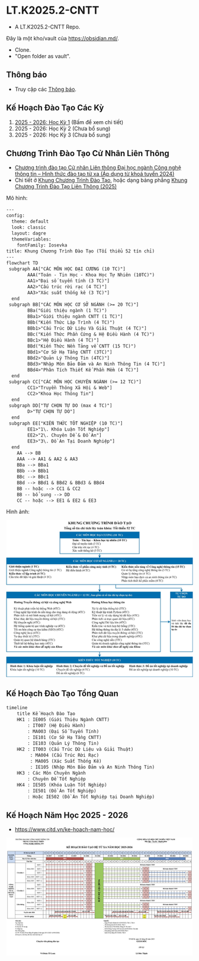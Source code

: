 # LT.K2025.2-CNTT

- A LT.K2025.2-CNTT Repo.

Đây là một kho/vault của https://obsidian.md/.

- Clone.
- "Open folder as vault".

## Thông báo

* Truy cập các [Thông báo](thongbao/thongbao.md).

## Kế Hoạch Đào Tạo Các Kỳ

1. [2025 - 2026: Học Kỳ 1](2025-2026-HK1.md) (Bấm để xem chi tiết)
2. 2025 - 2026: Học Kỳ 2 (Chưa bổ sung)
3. 2025 - 2026: Học Kỳ 3 (Chưa bổ sung)

## Chương Trình Đào Tạo Cử Nhân Liên Thông

- [Chương trình đào tạo Cử nhân Liên thông Đại học ngành Công nghệ thông tin – Hình thức đào tạo từ xa (Áp dụng từ khoá tuyển 2024)](https://www.citd.vn/chuong-trinh-dao-tao-cu-nhan-lien-thong-nganh-cong-nghe-thong-tin-hinh-thuc-dao-tao-tu-xa-ap-dung-tu-khoa-tuyen-2024/)
- Chi tiết ở [Khung Chương Trình Đào Tạo](thongbao/khung-chuong-trinh-dao-tao.md), hoặc dạng bảng phẳng [Khung Chương Trình Đào Tạo Liên Thông (2025)](uit/khung-chuong-trinh-dao-tao-lien-thong.md)

Mô hình:

```mermaid
---
config:
  theme: default
  look: classic
  layout: dagre
  themeVariables:
    fontFamily: Iosevka
title: Khung Chương Trình Đào Tạo (Tối thiểu 52 tín chỉ)
---
flowchart TD
 subgraph AA["CÁC MÔN HỌC ĐẠI CƯƠNG (10 TC)"]
        AAA("Toán - Tin Học - Khoa Học Tự Nhiên (10TC)")
        AA1>"Đại số tuyến tính (3 TC)"]
        AA2>"Cấu trúc rời rạc (4 TC)"]
        AA3>"Xác suất thống kê (3 TC)"]
  end
 subgraph BB["CÁC MÔN HỌC CƠ SỞ NGÀNH (>= 20 TC)"]
        BBa("Giới thiệu ngành (1 TC)")
        BBa1>"Giới thiệu ngành CNTT (1 TC)"]
        BBb("Kiến Thức Lập Trình (4 TC)")
        BBb1>"Cấu Trúc Dữ Liệu Và Giải Thuật (4 TC)"]
        BBc("Kiến Thức Phần Cứng & Hệ Điều Hành (4 TC)")
        BBc1>"Hệ Điều Hành (4 TC)"]
        BBd("Kiến Thức Nền Tảng về CNTT (15 TC)")
        BBd1>"Cơ Sở Hạ Tầng CNTT (3TC)"]
        BBd2>"Quản Lý Thông Tin (4TC)"]
        BBd3>"Nhập Môn Bảo Đảm và An Ninh Thông Tin (4 TC)"]
        BBd4>"Phân Tích Thiết Kế Phần Mềm (4 TC)"]
  end
 subgraph CC["CÁC MÔN HỌC CHUYÊN NGÀNH (>= 12 TC)"]
        CC1>"Truyền Thông Xã Hội & Web"]
        CC2>"Khoa Học Thông Tin"]
  end
 subgraph DD["TỰ CHỌN TỰ DO (max 4 TC)"]
        D>"TỰ CHỌN TỰ DO"]
  end
 subgraph EE["KIẾN THỨC TỐT NGHIỆP (10 TC)"]
        EE1>"1\. Khóa Luận Tốt Nghiệp"]
        EE2>"2\. Chuyên Dề & Đồ An"]
        EE3>"3\. Đồ An Tại Doanh Nghiệp"]
  end
    AA --> BB
    AAA --> AA1 & AA2 & AA3
    BBa --> BBa1
    BBb --> BBb1
    BBc --> BBc1
    BBd --> BBd1 & BBd2 & BBd3 & BBd4
    BB -- hoặc --> CC1 & CC2
    BB -- bổ sung --> DD
    CC -- hoặc --> EE1 & EE2 & EE3
```

Hình ảnh:

![Phân Bổ Các Khối Kiến Thức](thongbao/assets/phan-bo-khoi-kien-thuc.jpeg)

## Kế Hoạch Đào Tạo Tổng Quan

```mermaid
timeline
    title Kế Hoạch Đào Tạo
    HK1 : IE005 (Giới Thiệu Ngành CNTT)
        : IT007 (Hệ Điều Hành)
        : MA003 (Đại Số Tuyến Tính)
        : IE101 (Cơ Sở Hạ Tầng CNTT)
        : IE103 (Quản Lý Thông Tin)
    HK2 : IT003 (Cấu Trúc Dữ Liệu và Giải Thuật)
         : MA004 (Cấu Trúc Rời Rạc)
         : MA005 (Xác Suất Thống Kê)
         : IE105 (Nhập Môn Bảo Đảm và An Ninh Thông Tin)
    HK3 : Các Môn Chuyên Ngành
        : Chuyên Đề Tốt Nghiệp
    HK4 : IE505 (Khóa Luận Tốt Nghiệp)
        : IE501 (Đồ Án Tốt Nghiệp)
        : Hoặc IE502 (Đồ Án Tốt Nghiệp tại Doanh Nghiệp)
```

## Kế Hoạch Năm Học 2025 - 2026

- https://www.citd.vn/ke-hoach-nam-hoc/

![Kế Hoạch Năm Học 2025 - 2026](thongbao/assets/Ke-Hoach-Nam-Hoc-2025-2026.png)
